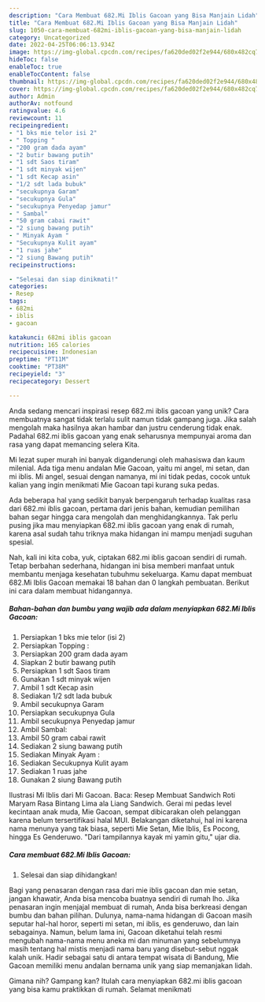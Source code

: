 ```yaml
---
description: "Cara Membuat 682.Mi Iblis Gacoan yang Bisa Manjain Lidah"
title: "Cara Membuat 682.Mi Iblis Gacoan yang Bisa Manjain Lidah"
slug: 1050-cara-membuat-682mi-iblis-gacoan-yang-bisa-manjain-lidah
category: Uncategorized
date: 2022-04-25T06:06:13.934Z
image: https://img-global.cpcdn.com/recipes/fa620ded02f2e944/680x482cq70/682mi-iblis-gacoan-foto-resep-utama.jpg
hideToc: false
enableToc: true
enableTocContent: false
thumbnail: https://img-global.cpcdn.com/recipes/fa620ded02f2e944/680x482cq70/682mi-iblis-gacoan-foto-resep-utama.jpg
cover: https://img-global.cpcdn.com/recipes/fa620ded02f2e944/680x482cq70/682mi-iblis-gacoan-foto-resep-utama.jpg
author: Admin
authorAv: notfound
ratingvalue: 4.6
reviewcount: 11
recipeingredient:
- "1 bks mie telor isi 2"
- " Topping "
- "200 gram dada ayam"
- "2 butir bawang putih"
- "1 sdt Saos tiram"
- "1 sdt minyak wijen"
- "1 sdt Kecap asin"
- "1/2 sdt lada bubuk"
- "secukupnya Garam"
- "secukupnya Gula"
- "secukupnya Penyedap jamur"
- " Sambal"
- "50 gram cabai rawit"
- "2 siung bawang putih"
- " Minyak Ayam "
- "Secukupnya Kulit ayam"
- "1 ruas jahe"
- "2 siung Bawang putih"
recipeinstructions:

- "Selesai dan siap dinikmati!"
categories:
- Resep
tags:
- 682mi
- iblis
- gacoan

katakunci: 682mi iblis gacoan 
nutrition: 165 calories
recipecuisine: Indonesian
preptime: "PT11M"
cooktime: "PT38M"
recipeyield: "3"
recipecategory: Dessert

---
```





Anda sedang mencari inspirasi resep 682.mi iblis gacoan yang unik? Cara membuatnya sangat tidak terlalu sulit namun tidak gampang juga. Jika salah mengolah maka hasilnya akan hambar dan justru cenderung tidak enak. Padahal 682.mi iblis gacoan yang enak seharusnya mempunyai aroma dan rasa yang dapat memancing selera Kita.





Mi lezat super murah ini banyak diganderungi oleh mahasiswa dan kaum milenial. Ada tiga menu andalan Mie Gacoan, yaitu mi angel, mi setan, dan mi iblis. Mi angel, sesuai dengan namanya, mi ini tidak pedas, cocok untuk kalian yang ingin menikmati Mie Gacoan tapi kurang suka pedas.

Ada beberapa hal yang sedikit banyak berpengaruh terhadap kualitas rasa dari 682.mi iblis gacoan, pertama dari jenis bahan, kemudian pemilihan bahan segar hingga cara mengolah dan menghidangkannya. Tak perlu pusing jika mau menyiapkan 682.mi iblis gacoan yang enak di rumah, karena asal sudah tahu triknya maka hidangan ini mampu menjadi suguhan spesial.






Nah, kali ini kita coba, yuk, ciptakan 682.mi iblis gacoan sendiri di rumah. Tetap berbahan sederhana, hidangan ini bisa memberi manfaat untuk membantu menjaga kesehatan tubuhmu sekeluarga. Kamu dapat membuat 682.Mi Iblis Gacoan memakai 18 bahan dan 0 langkah pembuatan. Berikut ini cara dalam membuat hidangannya.

<!--inarticleads1-->

##### Bahan-bahan dan bumbu yang wajib ada dalam menyiapkan 682.Mi Iblis Gacoan:

1. Persiapkan 1 bks mie telor (isi 2)
1. Persiapkan  Topping :
1. Persiapkan 200 gram dada ayam
1. Siapkan 2 butir bawang putih
1. Persiapkan 1 sdt Saos tiram
1. Gunakan 1 sdt minyak wijen
1. Ambil 1 sdt Kecap asin
1. Sediakan 1/2 sdt lada bubuk
1. Ambil secukupnya Garam
1. Persiapkan secukupnya Gula
1. Ambil secukupnya Penyedap jamur
1. Ambil  Sambal:
1. Ambil 50 gram cabai rawit
1. Sediakan 2 siung bawang putih
1. Sediakan  Minyak Ayam :
1. Sediakan Secukupnya Kulit ayam
1. Sediakan 1 ruas jahe
1. Gunakan 2 siung Bawang putih


Ilustrasi Mi Iblis dari Mi Gacoan. Baca: Resep Membuat Sandwich Roti Maryam Rasa Bintang Lima ala Liang Sandwich. Gerai mi pedas level kecintaan anak muda, Mie Gacoan, sempat dibicarakan oleh pelanggan karena belum tersertifikasi halal MUI. Belakangan diketahui, hal ini karena nama menunya yang tak biasa, seperti Mie Setan, Mie Iblis, Es Pocong, hingga Es Genderuwo. &#34;Dari tampilannya kayak mi yamin gitu,&#34; ujar dia. 

<!--inarticleads2-->

##### Cara membuat 682.Mi Iblis Gacoan:


1. Selesai dan siap dihidangkan!

Bagi yang penasaran dengan rasa dari mie iblis gacoan dan mie setan, jangan khawatir, Anda bisa mencoba buatnya sendiri di rumah lho. Jika penasaran ingin menjajal membuat di rumah, Anda bisa berkreasi dengan bumbu dan bahan pilihan. Dulunya, nama-nama hidangan di Gacoan masih seputar hal-hal horor, seperti mi setan, mi iblis, es genderuwo, dan lain sebagainya. Namun, belum lama ini, Gacoan diketahui telah resmi mengubah nama-nama menu aneka mi dan minuman yang sebelumnya masih tentang hal mistis menjadi nama baru yang disebut-sebut nggak kalah unik. Hadir sebagai satu di antara tempat wisata di Bandung, Mie Gacoan memiliki menu andalan bernama unik yang siap memanjakan lidah. 

Gimana nih? Gampang kan? Itulah cara menyiapkan 682.mi iblis gacoan yang bisa kamu praktikkan di rumah. Selamat menikmati
